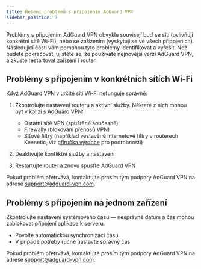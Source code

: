 ```yaml
---
title: Řešení problémů s připojením AdGuard VPN
sidebar_position: 7
---
```


Problémy s připojením AdGuard VPN obvykle souvisejí buď se sítí (ovlivňují konkrétní sítě Wi-Fi), nebo se zařízením (vyskytují se ve všech připojeních). Následující části vám pomohou tyto problémy identifikovat a vyřešit. Než budete pokračovat, ujistěte se, že používáte nejnovější verzi AdGuard VPN, a zkuste restartovat zařízení i router.

## Problémy s připojením v konkrétních sítích Wi-Fi

Když AdGuard VPN v určité síti Wi-Fi nefunguje správně:

1. Zkontrolujte nastavení routeru a aktivní služby. Některé z nich mohou být v kolizi s AdGuard VPN:

   - Ostatní sítě VPN (spuštěné současně)
   - Firewally (blokování přenosů VPN)
   - Síťové filtry (například vestavěné internetové filtry v routerech Keenetic, viz [příručka výrobce](https://help.keenetic.com/hc/en-us/articles/4415711575698-Content-filtering-and-ad-blocking-options) pro podrobnosti)

2. Deaktivujte konfliktní služby a nastavení

3. Restartujte router a znovu spusťte AdGuard VPN

Pokud problém přetrvává, kontaktujte prosím tým podpory AdGuard VPN na adrese support@adguard-vpn.com.

## Problémy s připojením na jednom zařízení

Zkontrolujte nastavení systémového času — nesprávné datum a čas mohou zablokovat připojení aplikace k serveru.

- Povolte automatickou synchronizaci času
- V případě potřeby ručně nastavte správný čas

Pokud problém přetrvává, kontaktujte prosím tým podpory AdGuard VPN na adrese support@adguard-vpn.com.
